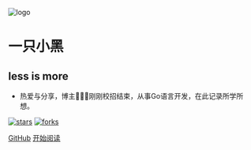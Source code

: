 ![logo](_media/logo.png)

# 一只小黑

## less is more

- 热爱与分享，博主👨🏻‍💻刚刚校招结束，从事Go语言开发，在此记录所学所想。
  

[![stars](https://badgen.net/github/stars/lorenzoyu2000/lorenzoyu2000.github.io?icon=github&color=4ab8a1)](https://github.com/lorenzoyu2000/lorenzoyu2000.github.io) [![forks](https://badgen.net/github/forks/lorenzoyu2000/lorenzoyu2000.github.io?icon=github&color=4ab8a1)](https://github.com/lorenzoyu2000/lorenzoyu2000.github.io) 

[GitHub](<https://github.com/lorenzoyu2000/lorenzoyu2000.github.io>)
[开始阅读](README.md)
